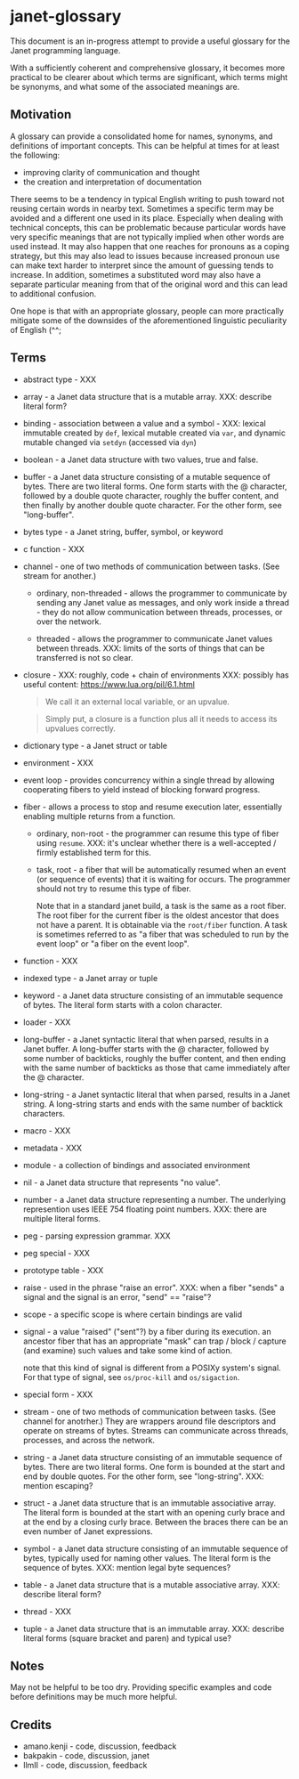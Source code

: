 # janet-glossary

This document is an in-progress attempt to provide a useful glossary
for the Janet programming language.

With a sufficiently coherent and comprehensive glossary, it becomes
more practical to be clearer about which terms are significant, which
terms might be synonyms, and what some of the associated meanings are.

## Motivation

A glossary can provide a consolidated home for names, synonyms, and
definitions of important concepts.  This can be helpful at times for
at least the following:

* improving clarity of communication and thought
* the creation and interpretation of documentation

There seems to be a tendency in typical English writing to push toward
not reusing certain words in nearby text.  Sometimes a specific term
may be avoided and a different one used in its place.  Especially when
dealing with technical concepts, this can be problematic because
particular words have very specific meanings that are not typically
implied when other words are used instead.  It may also happen that
one reaches for pronouns as a coping strategy, but this may also lead
to issues because increased pronoun use can make text harder to
interpret since the amount of guessing tends to increase.  In
addition, sometimes a substituted word may also have a separate
particular meaning from that of the original word and this can lead to
additional confusion.

One hope is that with an appropriate glossary, people can more
practically mitigate some of the downsides of the aforementioned
linguistic peculiarity of English (^^;

## Terms

* abstract type - XXX

* array - a Janet data structure that is a mutable array.
  XXX: describe literal form?

* binding - association between a value and a symbol - XXX: lexical
  immutable created by `def`, lexical mutable created via `var`, and
  dynamic mutable changed via `setdyn` (accessed via `dyn`)

* boolean - a Janet data structure with two values, true and false.

* buffer - a Janet data structure consisting of a mutable sequence of
  bytes.  There are two literal forms.  One form starts with the @
  character, followed by a double quote character, roughly the buffer
  content, and then finally by another double quote character.  For
  the other form, see "long-buffer".

* bytes type - a Janet string, buffer, symbol, or keyword

* c function - XXX

* channel - one of two methods of communication between tasks.  (See
  stream for another.)

  * ordinary, non-threaded - allows the programmer to communicate by
    sending any Janet value as messages, and only work inside a thread
    \- they do not allow communication between threads, processes, or
    over the network.

  * threaded - allows the programmer to communicate Janet values
    between threads.  XXX: limits of the sorts of things that can be
    transferred is not so clear.

* closure - XXX: roughly, code + chain of environments
  XXX: possibly has useful content: https://www.lua.org/pil/6.1.html

  > We call it an external local variable, or an upvalue.

  > Simply put, a closure is a function plus all it needs to access
  > its upvalues correctly.

* dictionary type - a Janet struct or table

* environment - XXX

* event loop - provides concurrency within a single thread by allowing
  cooperating fibers to yield instead of blocking forward progress.

* fiber - allows a process to stop and resume execution later,
  essentially enabling multiple returns from a function.

  * ordinary, non-root - the programmer can resume this type of fiber
    using `resume`.  XXX: it's unclear whether there is a
    well-accepted / firmly established term for this.

  * task, root - a fiber that will be automatically resumed when an
    event (or sequence of events) that it is waiting for occurs.  The
    programmer should not try to resume this type of fiber.

    Note that in a standard janet build, a task is the same as a root
    fiber.  The root fiber for the current fiber is the oldest
    ancestor that does not have a parent.  It is obtainable via the
    `root/fiber` function.  A task is sometimes referred to as "a
    fiber that was scheduled to run by the event loop" or "a fiber on
    the event loop".

* function - XXX

* indexed type - a Janet array or tuple

* keyword - a Janet data structure consisting of an immutable sequence
  of bytes.  The literal form starts with a colon character.

* loader - XXX

* long-buffer - a Janet syntactic literal that when parsed, results in
  a Janet buffer.  A long-buffer starts with the @ character, followed
  by some number of backticks, roughly the buffer content, and then
  ending with the same number of backticks as those that came
  immediately after the @ character.

* long-string - a Janet syntactic literal that when parsed, results in
  a Janet string.  A long-string starts and ends with the same number
  of backtick characters.

* macro - XXX

* metadata - XXX

* module - a collection of bindings and associated environment

* nil - a Janet data structure that represents "no value".

* number - a Janet data structure representing a number.  The
  underlying represention uses IEEE 754 floating point numbers.
  XXX: there are multiple literal forms.

* peg - parsing expression grammar.  XXX

* peg special - XXX

* prototype table - XXX

* raise - used in the phrase "raise an error".  XXX: when a fiber
  "sends" a signal and the signal is an error, "send" == "raise"?

* scope - a specific scope is where certain bindings are valid

* signal - a value "raised" ("sent"?) by a fiber during its execution.
  an ancestor fiber that has an appropriate "mask" can trap / block /
  capture (and examine) such values and take some kind of action.

  note that this kind of signal is different from a POSIXy system's
  signal.  For that type of signal, see `os/proc-kill` and
  `os/sigaction`.

* special form - XXX

* stream - one of two methods of communication between tasks.  (See
  channel for anotrher.)  They are wrappers around file descriptors
  and operate on streams of bytes.  Streams can communicate across
  threads, processes, and across the network.

* string - a Janet data structure consisting of an immutable sequence
  of bytes.  There are two literal forms.  One form is bounded at the
  start and end by double quotes.  For the other form, see
  "long-string".  XXX: mention escaping?

* struct - a Janet data structure that is an immutable associative
  array.  The literal form is bounded at the start with an opening
  curly brace and at the end by a closing curly brace.  Between the
  braces there can be an even number of Janet expressions.

* symbol - a Janet data structure consisting of an immutable sequence
  of bytes, typically used for naming other values.  The literal form
  is the sequence of bytes.  XXX: mention legal byte sequences?

* table - a Janet data structure that is a mutable associative array.
  XXX: describe literal form?

* thread - XXX

* tuple - a Janet data structure that is an immutable array.  XXX:
  describe literal forms (square bracket and paren) and typical use?

## Notes

May not be helpful to be too dry.  Providing specific examples and
code before definitions may be much more helpful.

## Credits

* amano.kenji - code, discussion, feedback
* bakpakin - code, discussion, janet
* llmII - code, discussion, feedback
